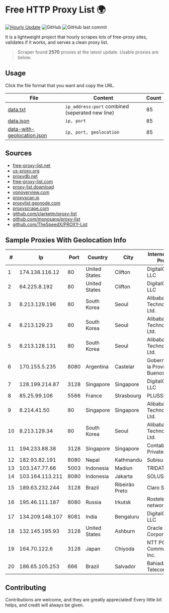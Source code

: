 
# Free HTTP Proxy List 🌍

[![Hourly Update](https://github.com/mertguvencli/http-proxy-list/actions/workflows/main.yml/badge.svg?branch=main)](https://github.com/mertguvencli/http-proxy-list/actions/workflows/main.yml)
![GitHub](https://img.shields.io/github/license/mertguvencli/http-proxy-list)
![GitHub last commit](https://img.shields.io/github/last-commit/mertguvencli/http-proxy-list)

It is a lightweight project that hourly scrapes lots of free-proxy sites, validates if it works, and serves a clean proxy list.


> Scraper found **2570** proxies at the latest update. Usable proxies are below.

## Usage

Click the file format that you want and copy the URL.


|File|Content|Count|
|----|-------|-----|
|[data.txt](https://raw.githubusercontent.com/mertguvencli/http-proxy-list/main/proxy-list/data.txt)|`ip_address:port` combined (seperated new line)|85|
|[data.json](https://raw.githubusercontent.com/mertguvencli/http-proxy-list/main/proxy-list/data.json)|`ip, port`|85|
|[data-with-geolocation.json](https://raw.githubusercontent.com/mertguvencli/http-proxy-list/main/proxy-list/data-with-geolocation.json)|`ip, port, geolocation`|85|

## Sources

* [free-proxy-list.net](https://free-proxy-list.net)
* [us-proxy.org](https://www.us-proxy.org)
* [proxydb.net](http://proxydb.net)
* [free-proxy-list.com](https://free-proxy-list.com/?page=&port=&type%5B%5D=http&type%5B%5D=https&up_time=0&search=Search)
* [proxy-list.download](https://www.proxy-list.download/HTTP)
* [vpnoverview.com](https://vpnoverview.com/privacy/anonymous-browsing/free-proxy-servers)
* [proxyscan.io](https://www.proxyscan.io)
* [proxylist.geonode.com](https://proxylist.geonode.com/api/proxy-list?limit=300&page=1&sort_by=lastChecked&sort_type=desc&protocols=http,https)
* [proxyscrape.com](https://api.proxyscrape.com/v2/?request=displayproxies&protocol=http&timeout=10000&country=all&ssl=all&anonymity=all)
* [github.com/clarketm/proxy-list](https://raw.githubusercontent.com/clarketm/proxy-list/master/proxy-list-raw.txt)
* [github.com/monosans/proxy-list](https://raw.githubusercontent.com/monosans/proxy-list/main/proxies/http.txt)
* [github.com/TheSpeedX/PROXY-List](https://raw.githubusercontent.com/TheSpeedX/PROXY-List/master/http.txt)


## Sample Proxies With Geolocation Info

|#|Ip|Port|Country|City|Internet Service Provider|
|-|--|----|-------|----|-------------------------|
|1|174.138.116.12|80|United States|Clifton|DigitalOcean, LLC|
|2|64.225.8.192|80|United States|Clifton|DigitalOcean, LLC|
|3|8.213.129.196|80|South Korea|Seoul|Alibaba (US) Technology Co., Ltd.|
|4|8.213.129.23|80|South Korea|Seoul|Alibaba (US) Technology Co., Ltd.|
|5|8.213.128.131|80|South Korea|Seoul|Alibaba (US) Technology Co., Ltd.|
|6|170.155.5.235|8080|Argentina|Castelar|Gobernacion de la Provincia de Buenos Aires|
|7|128.199.214.87|3128|Singapore|Singapore|DigitalOcean, LLC|
|8|85.25.99.106|5566|France|Strasbourg|PLUSSERVER|
|9|8.214.41.50|80|Singapore|Singapore|Alibaba (US) Technology Co., Ltd.|
|10|8.213.129.34|80|South Korea|Seoul|Alibaba (US) Technology Co., Ltd.|
|11|194.233.88.38|3128|Singapore|Singapore|Contabo Asia Private Limited|
|12|182.93.82.191|8080|Nepal|Kathmandu|Subisu Cablenet|
|13|103.147.77.66|5003|Indonesia|Madiun|TRIDATA|
|14|103.164.113.211|8080|Indonesia|Jakarta|SOLUSINET|
|15|189.63.232.244|3128|Brazil|Ribeirão Preto|Claro S.A.|
|16|195.46.111.187|8080|Russia|Irkutsk|Rostelecom networks|
|17|134.209.148.107|8081|India|Bengaluru|DigitalOcean, LLC|
|18|132.145.195.93|3128|United States|Ashburn|Oracle Corporation|
|19|164.70.122.6|3128|Japan|Chiyoda|NTT PC Communications, Inc.|
|20|186.65.105.253|666|Brazil|Salvador|Bahiadados Telecom Ltda.|



## Contributing

Contributions are welcome, and they are greatly appreciated! Every
little bit helps, and credit will always be given.

